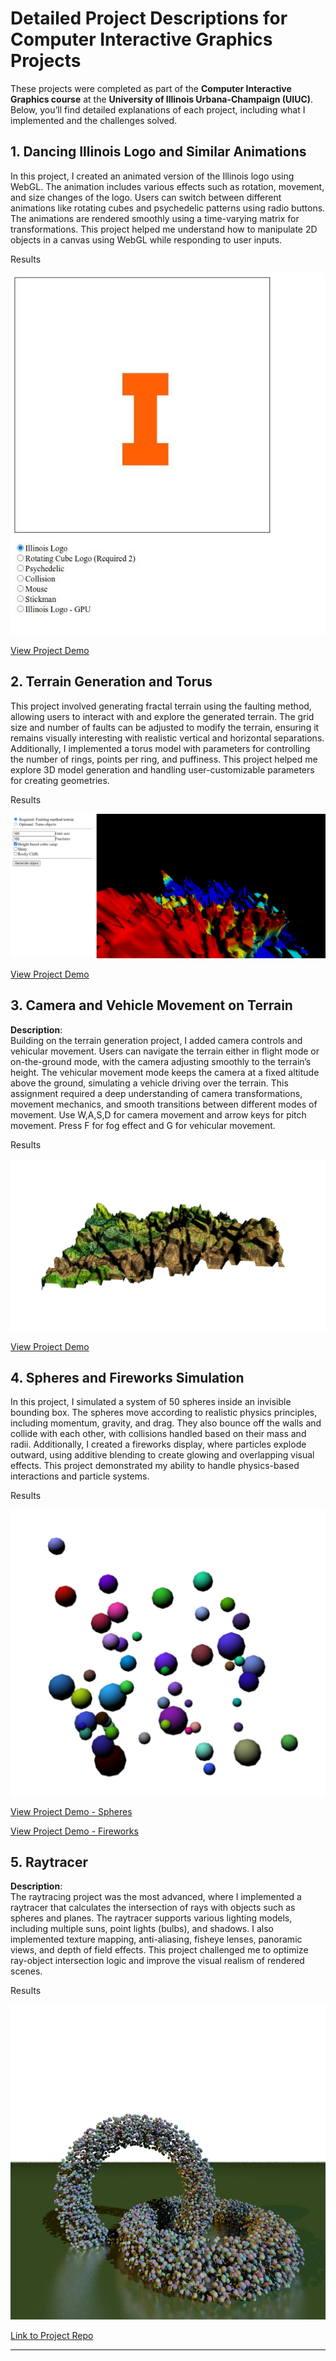 # Detailed Project Descriptions for Computer Interactive Graphics Projects

These projects were completed as part of the **Computer Interactive Graphics course** at the **University of Illinois Urbana-Champaign (UIUC)**. Below, you’ll find detailed explanations of each project, including what I implemented and the challenges solved.

## 1. **Dancing Illinois Logo and Similar Animations**

   In this project, I created an animated version of the Illinois logo using WebGL. The animation includes various effects such as rotation, movement, and size changes of the logo. Users can switch between different animations like rotating cubes and psychedelic patterns using radio buttons. The animations are rendered smoothly using a time-varying matrix for transformations. This project helped me understand how to manipulate 2D objects in a canvas using WebGL while responding to user inputs.

   Results
   
   ![Dancing Logo](images/Dancing_logo.jpg)
   
   <a href="https://satvikp221b.github.io/Computer-Interactive-Graphics/MP2.html" target="_blank">View Project Demo</a>

## 2. **Terrain Generation and Torus**
   
   This project involved generating fractal terrain using the faulting method, allowing users to interact with and explore the generated terrain. The grid size and number of faults can be adjusted to modify the terrain, ensuring it remains visually interesting with realistic vertical and horizontal separations. Additionally, I implemented a torus model with parameters for controlling the number of rings, points per ring, and puffiness. This project helped me explore 3D model generation and handling user-customizable parameters for creating geometries.

   Results
   
   ![Terrain](images/terrain.jpg)
   
   <a href="https://satvikp221b.github.io/Computer-Interactive-Graphics/MP3.html" target="_blank">View Project Demo</a>

## 3. **Camera and Vehicle Movement on Terrain**
   **Description**:  
   Building on the terrain generation project, I added camera controls and vehicular movement. Users can navigate the terrain either in flight mode or on-the-ground mode, with the camera adjusting smoothly to the terrain’s height. The vehicular movement mode keeps the camera at a fixed altitude above the ground, simulating a vehicle driving over the terrain. This assignment required a deep understanding of camera transformations, movement mechanics, and smooth transitions between different modes of movement. Use W,A,S,D for camera movement and arrow keys for pitch movement. Press F for fog effect and G for vehicular movement.

   Results
   
   ![Terrain Camera](images/terrain_camera.jpg)
   
   <a href="https://satvikp221b.github.io/Computer-Interactive-Graphics/MP4.html" target="_blank">View Project Demo</a>

## 4. **Spheres and Fireworks Simulation**
   
   In this project, I simulated a system of 50 spheres inside an invisible bounding box. The spheres move according to realistic physics principles, including momentum, gravity, and drag. They also bounce off the walls and collide with each other, with collisions handled based on their mass and radii. Additionally, I created a fireworks display, where particles explode outward, using additive blending to create glowing and overlapping visual effects. This project demonstrated my ability to handle physics-based interactions and particle systems.

   Results
   
   ![Spheres](images/Spheres.jpg)
   
   <a href="https://satvikp221b.github.io/Computer-Interactive-Graphics/burst.html" target="_blank">View Project Demo - Spheres</a>

   <a href="https://satvikp221b.github.io/Computer-Interactive-Graphics/fireworks.html" target="_blank">View Project Demo - Fireworks</a>

## 5. **Raytracer**
   **Description**:  
   The raytracing project was the most advanced, where I implemented a raytracer that calculates the intersection of rays with objects such as spheres and planes. The raytracer supports various lighting models, including multiple suns, point lights (bulbs), and shadows. I also implemented texture mapping, anti-aliasing, fisheye lenses, panoramic views, and depth of field effects. This project challenged me to optimize ray-object intersection logic and improve the visual realism of rendered scenes.

   Results
   
   ![Many Spheres](images/mpray_tenthousand.png)
   
   <a href="https://github.com/satvikp221b/Computer-Interactive-Graphics/tree/main/Raytracer" target="_blank">Link to Project Repo</a>

---
